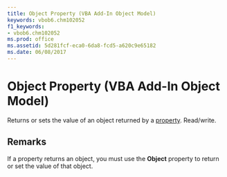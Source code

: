 ```yaml
---
title: Object Property (VBA Add-In Object Model)
keywords: vbob6.chm102052
f1_keywords:
- vbob6.chm102052
ms.prod: office
ms.assetid: 5d281fcf-eca0-6da8-fcd5-a620c9e65182
ms.date: 06/08/2017
---
```



# Object Property (VBA Add-In Object Model)



Returns or sets the value of an object returned by a [property](../../Glossary/vbe-glossary.md). Read/write.

## Remarks

If a property returns an object, you must use the  **Object** property to return or set the value of that object.

